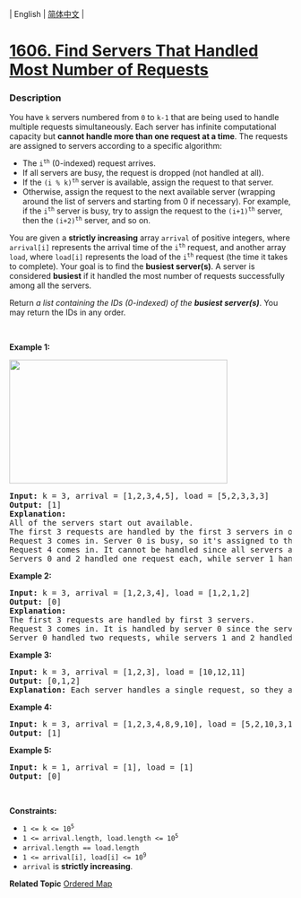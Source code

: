| English | [简体中文](README.md) |

# [1606. Find Servers That Handled Most Number of Requests](https://leetcode-cn.com/problems/find-servers-that-handled-most-number-of-requests)
 ### Description
<p>You have <code>k</code> servers numbered from <code>0</code> to <code>k-1</code> that are being used to handle multiple requests simultaneously. Each server has infinite computational capacity but <strong>cannot handle more than one request at a time</strong>. The requests are assigned to servers according to a specific algorithm:</p>

<ul>
	<li>The <code>i<sup>th</sup></code> (0-indexed) request arrives.</li>
	<li>If all servers are busy, the request is dropped (not handled at all).</li>
	<li>If the <code>(i % k)<sup>th</sup></code> server is available, assign the request to that server.</li>
	<li>Otherwise, assign the request to the next available server (wrapping around the list of servers and starting from 0 if necessary). For example, if the <code>i<sup>th</sup></code> server is busy, try to assign the request to the <code>(i+1)<sup>th</sup></code> server, then the <code>(i+2)<sup>th</sup></code> server, and so on.</li>
</ul>

<p>You are given a <strong>strictly increasing</strong> array <code>arrival</code> of positive integers, where <code>arrival[i]</code> represents the arrival time of the <code>i<sup>th</sup></code> request, and another array <code>load</code>, where <code>load[i]</code> represents the load of the <code>i<sup>th</sup></code> request (the time it takes to complete). Your goal is to find the <strong>busiest server(s)</strong>. A server is considered <strong>busiest</strong> if it handled the most number of requests successfully among all the servers.</p>

<p>Return <em>a list containing the IDs (0-indexed) of the <strong>busiest server(s)</strong></em>. You may return the IDs in any order.</p>

<p>&nbsp;</p>
<p><strong>Example 1:</strong></p>
<img alt="" src="https://assets.leetcode.com/uploads/2020/09/08/load-1.png" style="width: 389px; height: 221px;" />
<pre>
<strong>Input:</strong> k = 3, arrival = [1,2,3,4,5], load = [5,2,3,3,3] 
<strong>Output:</strong> [1] 
<strong>Explanation:</strong>
All of the servers start out available.
The first 3 requests are handled by the first 3 servers in order.
Request 3 comes in. Server 0 is busy, so it&#39;s assigned to the next available server, which is 1.
Request 4 comes in. It cannot be handled since all servers are busy, so it is dropped.
Servers 0 and 2 handled one request each, while server 1 handled two requests. Hence server 1 is the busiest server.
</pre>

<p><strong>Example 2:</strong></p>

<pre>
<strong>Input:</strong> k = 3, arrival = [1,2,3,4], load = [1,2,1,2]
<strong>Output:</strong> [0]
<strong>Explanation:</strong>
The first 3 requests are handled by first 3 servers.
Request 3 comes in. It is handled by server 0 since the server is available.
Server 0 handled two requests, while servers 1 and 2 handled one request each. Hence server 0 is the busiest server.
</pre>

<p><strong>Example 3:</strong></p>

<pre>
<strong>Input:</strong> k = 3, arrival = [1,2,3], load = [10,12,11]
<strong>Output:</strong> [0,1,2]
<strong>Explanation: </strong>Each server handles a single request, so they are all considered the busiest.
</pre>

<p><strong>Example 4:</strong></p>

<pre>
<strong>Input:</strong> k = 3, arrival = [1,2,3,4,8,9,10], load = [5,2,10,3,1,2,2]
<strong>Output:</strong> [1]
</pre>

<p><strong>Example 5:</strong></p>

<pre>
<strong>Input:</strong> k = 1, arrival = [1], load = [1]
<strong>Output:</strong> [0]
</pre>

<p>&nbsp;</p>
<p><strong>Constraints:</strong></p>

<ul>
	<li><code>1 &lt;= k &lt;= 10<sup>5</sup></code></li>
	<li><code>1 &lt;= arrival.length, load.length &lt;= 10<sup>5</sup></code></li>
	<li><code>arrival.length == load.length</code></li>
	<li><code>1 &lt;= arrival[i], load[i] &lt;= 10<sup>9</sup></code></li>
	<li><code>arrival</code> is <strong>strictly increasing</strong>.</li>
</ul>

**Related Topic**  [Ordered Map](https://leetcode-cn.com/tag/ordered-map) 